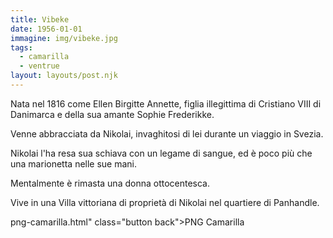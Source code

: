 ```yaml
---
title: Vibeke
date: 1956-01-01
immagine: img/vibeke.jpg
tags:
  - camarilla
  - ventrue
layout: layouts/post.njk
---
```


Nata nel 1816 come Ellen Birgitte Annette, figlia illegittima di Cristiano VIII di Danimarca e della sua amante Sophie Frederikke.

Venne abbracciata da Nikolai, invaghitosi di lei durante un viaggio in Svezia.

Nikolai l'ha resa sua schiava con un legame di sangue, ed è poco più che una marionetta nelle sue mani.

Mentalmente è rimasta una donna ottocentesca.

Vive in una Villa vittoriana di proprietà di Nikolai nel quartiere di Panhandle.

png-camarilla.html" class="button back">PNG Camarilla</a>